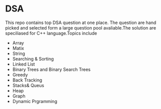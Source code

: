 # DSA
This repo contains top DSA question at one place. The question are hand picked and selected form a large question pool avaliable.The solution are speciliased for C++ language.Topics include 
- Array
- Matix
- String
- Searching & Sorting
- Linked List
- Binary Trees and Binary Search Trees
- Greedy 
- Back Tracking
- Stacks& Queus
- Heap
- Graph
- Dynamic Prgramming
